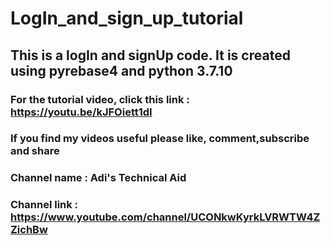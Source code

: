 # LogIn_and_sign_up_tutorial
## This is a logIn and signUp code. It is created using pyrebase4 and python 3.7.10
### For the tutorial video, click this link : https://youtu.be/kJFOiett1dI
### If you find my videos useful please like, comment,subscribe and share
### Channel name : Adi's Technical Aid
### Channel link : https://www.youtube.com/channel/UCONkwKyrkLVRWTW4ZZichBw
